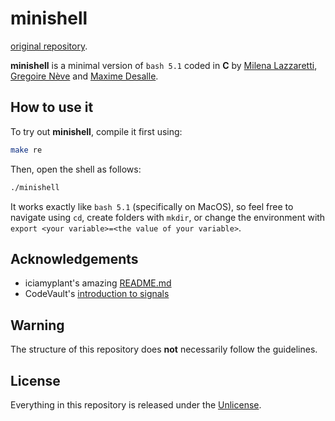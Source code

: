 # minishell

[original repository](https://github.com/m3zh/minishell).

**minishell** is a minimal version of ```bash 5.1``` coded in **C** by [Milena Lazzaretti](https://github.com/m3zh), [Gregoire Nève](https://github.com/s19gregoire) and [Maxime Desalle](https://github.com/maxdesalle).

## How to use it
To try out **minishell**, compile it first using:
```bash
make re
```
Then, open the shell as follows:
```bash
./minishell
```

It works exactly like ```bash 5.1``` (specifically on MacOS), so feel free to navigate using ```cd```, create folders with ```mkdir```, or change the environment with ```export <your variable>=<the value of your variable>```.

## Acknowledgements
- iciamyplant's amazing [README.md](https://github.com/iciamyplant/Minishell#readme)
- CodeVault's [introduction to signals](https://www.youtube.com/watch?v=5We_HtLlAbs)

## Warning
The structure of this repository does **not** necessarily follow the guidelines.

## License
Everything in this repository is released under the [Unlicense](https://github.com/maxdesalle/42/blob/main/LICENSE).
